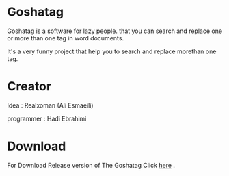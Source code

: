 # Goshatag
Goshatag is a software for lazy people. that you can search and replace one or more than one tag in word documents.

It's a very funny project that help you to search and replace morethan one tag.

# Creator

Idea : Realxoman (Ali Esmaeili)

programmer : Hadi Ebrahimi

# Download

For Download Release version of The Goshatag Click [here](https://raw.githubusercontent.com/XoMen/Goshatag/master/Release.rar) .
